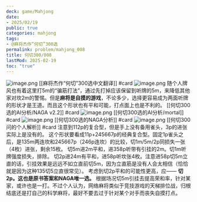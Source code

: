 ```yaml
---
deck: game/Mahjong
date:
- 2025/02/19
public: true
categories: mahjong
tags:
- @麻将杰作“何切”300选
permalink: problem/mahjong_008
title: 何切300/008
lastMod: 2025-02-19
toc: "true"
---
```


![image.png](/assets/image_1739976135743_0.png)
[[麻将杰作“何切”300选中文翻译]] #card
![image.png](/assets/image_1739976259458_0.png)
随个人牌风也有着这里打5m的“骗筋打法”，通过先打掉应该保留到听牌的5m，来降低其他家对坎2m的警惕。但是**麻将是自摸的游戏**，不论多少，选择更容易成为两面听牌的形状才是王道。而且这个形状也有平和可能，打点面上也是不利的。
[[何切300选的AI分析/NAGA v2.2]] #card
![image.png](/assets/image_1739976143219_0.png)
[[何切300选的AI分析/mortal]] #card
![image.png](/assets/image_1739976151099_0.png)
[[何切300选的NAGA分析]] #card
![image.png](/assets/image_1739976218930_0.png)
[[何切300问的个人解析]] #card
注意到112p的复合型，但是手上没有备用雀头，3p的进张实际上是没有的。
这个形状要看成11p+245667p的经典复合型。固定1p雀头之后，是135m两连坎和245667p（246p连坎）的比较，切1m/5m/2p同损失一张（4枚）进张，剩余15枚。
切5m进2m平和，进358p听带有引挂的2m。切1m听牌强度损失，排除。
切2p进24m有平和，进58p听坎张4枚。注意进58p切5m立直的话，引挂效果是远远不如立直前切5m，因为立直筋是没有人会太相信（恰恰就是因为这种135切5立直很常见）。
考虑到切2p平和的可能性更高，应——
**切2p。这也是原书答案和NAGA唯一选。**
根据场况切5m引挂去提高荣和率，针对某家，或许也是一打。不过个人认为，网络麻将类似于竞技游戏的天梯排位战，归根结底还是打自己的科学麻将，最好不要去过于针对某个对手而丧失自摸打点。